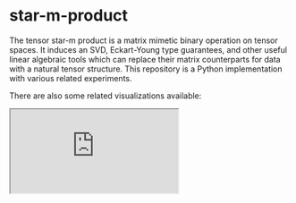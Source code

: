 # star-m-product
The tensor star-m product is a matrix mimetic binary operation on tensor spaces. It induces an SVD, Eckart-Young type guarantees, and other useful linear algebraic tools which can replace their matrix counterparts for data with a natural tensor structure. This repository is a Python implementation with various related experiments.

There are also some related visualizations available:
<iframe src="http://mdnls.cc/tensorvis/?f=/tensorvis/vis/DFT_Algebra.json" title="Basis matrices of DFT algebra"></iframe>
